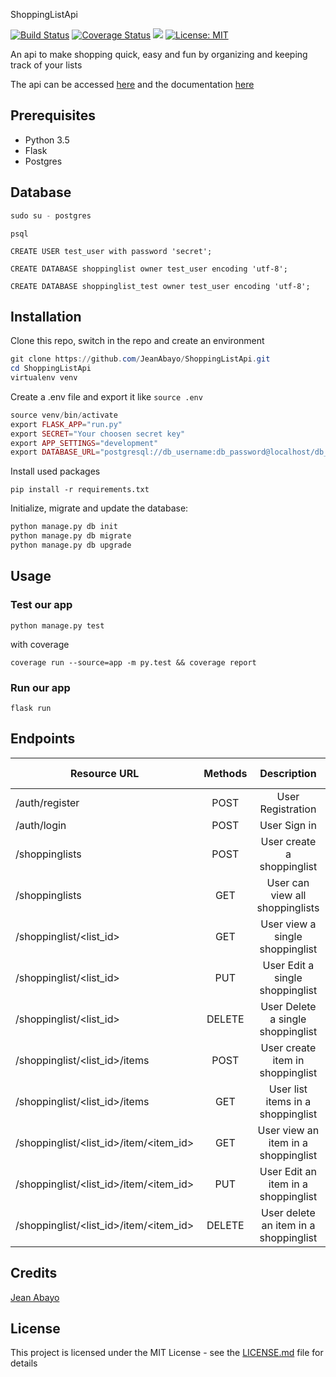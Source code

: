 ShoppingListApi

[![Build Status](https://travis-ci.org/JeanAbayo/ShoppingListApi.svg?branch=develop)](https://travis-ci.org/JeanAbayo/ShoppingListApi)
<a href='https://coveralls.io/github/JeanAbayo/ShoppingListApi?branch=master'><img src='https://coveralls.io/repos/github/JeanAbayo/ShoppingListApi/badge.svg?branch=master' alt='Coverage Status' /></a>
<a href="https://codeclimate.com/github/JeanAbayo/ShoppingListApi/test_coverage"><img src="https://api.codeclimate.com/v1/badges/56250b6d23973fc9fde8/test_coverage" /></a>
[![License: MIT](https://img.shields.io/badge/License-MIT-blue.svg)](https://opensource.org/licenses/MIT)

An api to make shopping quick, easy and fun by organizing and keeping track of your lists

The api can be accessed [here](myshoppinglistapi.herokuapp.com) and the documentation [here](http://myshoppinglistapi.herokuapp.com/apidocs)

## Prerequisites

- Python 3.5
- Flask
- Postgres

## Database

```powershell
sudo su - postgres
```

```mariadb
psql
```

```mariadb
CREATE USER test_user with password 'secret';
```

```mariadb
CREATE DATABASE shoppinglist owner test_user encoding 'utf-8';
```

```mariadb
CREATE DATABASE shoppinglist_test owner test_user encoding 'utf-8';
```

## Installation

Clone this repo, switch in the repo and create an environment

```powershell
git clone https://github.com/JeanAbayo/ShoppingListApi.git
cd ShoppingListApi
virtualenv venv

```

Create a .env file and export it like `source .env`

```php
source venv/bin/activate
export FLASK_APP="run.py"
export SECRET="Your choosen secret key"
export APP_SETTINGS="development"
export DATABASE_URL="postgresql://db_username:db_password@localhost/db_name"
```

Install used packages

```
pip install -r requirements.txt
```

Initialize, migrate and update the database:

```python
python manage.py db init
python manage.py db migrate
python manage.py db upgrade
```

## Usage

### Test our app

`python manage.py test`

with coverage

`coverage run --source=app -m py.test && coverage report`

### Run our app

`flask run`

## Endpoints
| Resource URL                           | Methods |              Description              | Requires Token |
| -------------------------------------- | :-----: | :-----------------------------------: | -------------- |
| /auth/register                         |  POST   |           User Registration           | FALSE          |
| /auth/login                            |  POST   |             User Sign in              | FALSE          |
| /shoppinglists                         |  POST   |      User create a shoppinglist       | TRUE           |
| /shoppinglists                         |   GET   |    User can view all shoppinglists    | TRUE           |
| /shoppinglist/<list_id>                |   GET   |    User view a single shoppinglist    | TRUE           |
| /shoppinglist/<list_id>                |   PUT   |    User Edit a single shoppinglist    | TRUE           |
| /shoppinglist/<list_id>                | DELETE  |   User Delete a single shoppinglist   | TRUE           |
| /shoppinglist/<list_id>/items          |  POST   |   User create item in shoppinglist    | TRUE           |
| /shoppinglist/<list_id>/items          |   GET   |   User list items in a shoppinglist   | TRUE           |
| /shoppinglist/<list_id>/item/<item_id> |   GET   |  User view an item in a shoppinglist  | TRUE           |
| /shoppinglist/<list_id>/item/<item_id> |   PUT   |  User Edit an item in a shoppinglist  | TRUE           |
| /shoppinglist/<list_id>/item/<item_id> | DELETE  | User delete an item in a shoppinglist | TRUE           |
## Credits
[Jean Abayo](https://github.com/JeanAbayo)
## License
This project is licensed under the MIT License - see the [LICENSE.md](https://github.com/machariamarigi/shopping_list_api/blob/master/LICENSE.md) file for details
